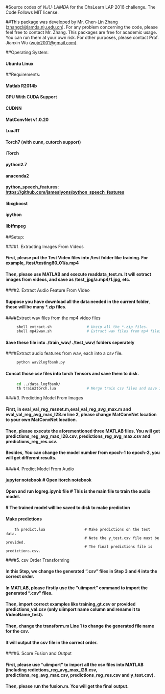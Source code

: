 #Source codes of _NJU-LAMDA_ for the ChaLearn LAP 2016 challenge. The Code Follows MIT license.

##This package was developed by Mr. Chen-Lin Zhang (zhangcl@lamda.nju.edu.cn). For any problem concerning the code, please feel free to contact Mr. Zhang. This packages are free for academic usage. You can run them at your own risk. For other purposes, please contact Prof. Jianxin Wu (wujx2001@gmail.com).


##Operating System:
####  Ubuntu Linux
##Requirements:
####  Matlab R2014b
####  GPU With CUDA Support
####  CUDNN
####  MatConvNet v1.0.20
####  LuaJIT
####  Torch7 (with cunn, cutorch support)
####  iTorch
####  python2.7
####  anaconda2
####  python_speech_features: https://github.com/jameslyons/python_speech_features
####  libxgboost
####  ipython
####  libffmpeg

##Setup:

####1. Extracting Images From Videos

####   First, please put the Test Video files into /test folder like training. For example, /test/testing80_01/a.mp4

####   Then, please use MATLAB and execute readdata_test.m. It will extract images from videos, and save as /test_jpg/a.mp4/1.jpg, etc.

####2. Extract Audio Feature From Video
####   Suppose you have download all the data needed in the current folder, these will be many *.zip files.

####Extract wav files from the mp4 video files
```bash
     shell extract.sh                # Unzip all the *.zip files.
     shell mp42wav.sh                # Extract wav files from mp4 files in the current directory.
```
####   Save these file into ./train_wav/ ./test_wav/ folders seperately

####Extract audio features from wav, each into a csv file.
```python
     python wav2logfbank.py
```
####   Concat those csv files into torch Tensors and save them to disk.
```bash
     cd ../data_logfbank/  
     th train2torch.lua              # Merge train csv files and save into disk.
```	 
####3. Predicting Model From Images

####   First, in eval_val_reg_resnet.m,eval_val_reg_avg_max.m and eval_val_reg_avg_max_l28.m line 2, please change MatConvNet location to your own MatConvNet location.

####   Then, please execute the aforementioned three MATLAB files. You will get predictions_reg_avg_max_l28.csv, predictions_reg_avg_max.csv and predictions_reg_res.csv.
   
####   Besides, You can change the model number from epoch-1 to epoch-2, you will get different results.
####4. Predict Model From Audio
####   jupyter notebook  # Open itorch notebook
   
####   Open and run logreg.ipynb file   # This is the main file to train the audio model.
####                                    # The trained model will be saved to disk to make prediction
									
####   Make predictions
```torch
    th predict.lua                  # Make predictions on the test data. 
                                    # Note the y_test.csv file must be provided.
                                    # The final predictions file is predictions.csv.
```									
####5. csv Order Transforming
####   In this Step, we change the generated “.csv” files in Step 3 and 4 into the correct order.

####   In MATLAB, please firstly use the “uiimport” command to import the generated “.csv” files.

####   Then, import correct examples like training_gt.csv or provided predictions_val.csv (only uiimport name column and rename it to VideoName_test).

####   Then, change the transform.m Line 1 to change the generated file name for the csv.

####   It will output the csv file in the correct order.

####6. Score Fusion and Output 
####   First, please use “uiimport” to import all the csv files into MATLAB (including redictions_reg_avg_max_l28.csv, predictions_reg_avg_max.csv, predictions_reg_res.csv and y_test.csv).

####   Then, please run the fusion.m. You will get the final output.
